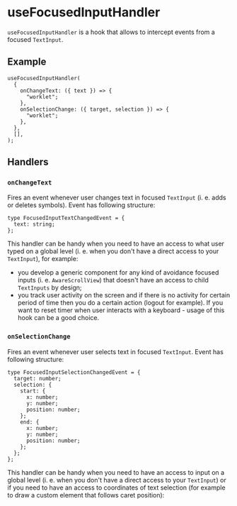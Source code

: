 # useFocusedInputHandler

<!-- -->

`useFocusedInputHandler` is a hook that allows to intercept events from a focused `TextInput`.

## Example[​](/react-native-keyboard-controller/pr-preview/pr-994/docs/api/hooks/input/use-focused-input-handler.md#example "Direct link to Example")

```
useFocusedInputHandler(
  {
    onChangeText: ({ text }) => {
      "worklet";
    },
    onSelectionChange: ({ target, selection }) => {
      "worklet";
    },
  },
  [],
);
```

## Handlers[​](/react-native-keyboard-controller/pr-preview/pr-994/docs/api/hooks/input/use-focused-input-handler.md#handlers "Direct link to Handlers")

### `onChangeText`[​](/react-native-keyboard-controller/pr-preview/pr-994/docs/api/hooks/input/use-focused-input-handler.md#onchangetext "Direct link to onchangetext")

Fires an event whenever user changes text in focused `TextInput` (i. e. adds or deletes symbols). Event has following structure:

```
type FocusedInputTextChangedEvent = {
  text: string;
};
```

This handler can be handy when you need to have an access to what user typed on a global level (i. e. when you don't have a direct access to your `TextInput`), for example:

* you develop a generic component for any kind of avoidance focused inputs (i. e. `AwareScrollView`) that doesn't have an access to child `TextInputs` by design;
* you track user activity on the screen and if there is no activity for certain period of time then you do a certain action (logout for example). If you want to reset timer when user interacts with a keyboard - usage of this hook can be a good choice.

### `onSelectionChange`[​](/react-native-keyboard-controller/pr-preview/pr-994/docs/api/hooks/input/use-focused-input-handler.md#onselectionchange "Direct link to onselectionchange")

Fires an event whenever user selects text in focused `TextInput`. Event has following structure:

```
type FocusedInputSelectionChangedEvent = {
  target: number;
  selection: {
    start: {
      x: number;
      y: number;
      position: number;
    };
    end: {
      x: number;
      y: number;
      position: number;
    };
  };
};
```

This handler can be handy when you need to have an access to input on a global level (i. e. when you don't have a direct access to your `TextInput`) or if you need to have an access to coordinates of text selection (for example to draw a custom element that follows caret position):

<!-- -->

[](/react-native-keyboard-controller/pr-preview/pr-994/video/selection-demo.mov)
